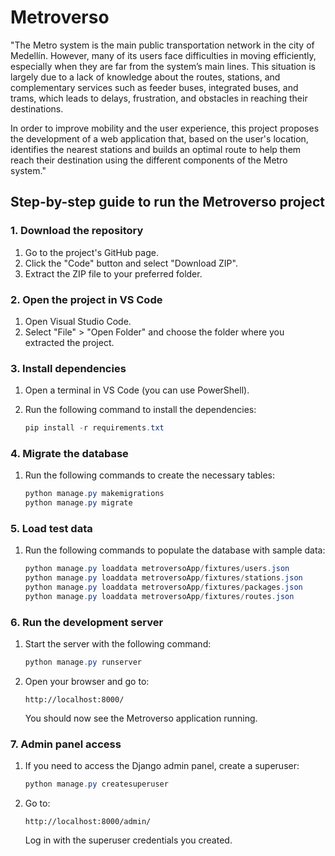 # Metroverso

"The Metro system is the main public transportation network in the city of Medellín. However, many of its users face difficulties in moving efficiently, especially when they are far from the system’s main lines. This situation is largely due to a lack of knowledge about the routes, stations, and complementary services such as feeder buses, integrated buses, and trams, which leads to delays, frustration, and obstacles in reaching their destinations.

In order to improve mobility and the user experience, this project proposes the development of a web application that, based on the user's location, identifies the nearest stations and builds an optimal route to help them reach their destination using the different components of the Metro system."


## Step-by-step guide to run the Metroverso project

### 1. Download the repository

1. Go to the project's GitHub page.
2. Click the "Code" button and select "Download ZIP".
3. Extract the ZIP file to your preferred folder.

### 2. Open the project in VS Code

1. Open Visual Studio Code.
2. Select "File" > "Open Folder" and choose the folder where you extracted the project.

### 3. Install dependencies

1. Open a terminal in VS Code (you can use PowerShell).
2. Run the following command to install the dependencies:

   ```powershell
   pip install -r requirements.txt
   ```

### 4. Migrate the database

1. Run the following commands to create the necessary tables:

   ```powershell
   python manage.py makemigrations
   python manage.py migrate
   ```

### 5. Load test data

1. Run the following commands to populate the database with sample data:

   ```powershell
   python manage.py loaddata metroversoApp/fixtures/users.json
   python manage.py loaddata metroversoApp/fixtures/stations.json
   python manage.py loaddata metroversoApp/fixtures/packages.json
   python manage.py loaddata metroversoApp/fixtures/routes.json
   ```

### 6. Run the development server

1. Start the server with the following command:

   ```powershell
   python manage.py runserver
   ```

2. Open your browser and go to:

   ```
   http://localhost:8000/
   ```

   You should now see the Metroverso application running.

### 7. Admin panel access

1. If you need to access the Django admin panel, create a superuser:

   ```powershell
   python manage.py createsuperuser
   ```

2. Go to:

   ```
   http://localhost:8000/admin/
   ```

   Log in with the superuser credentials you created.



